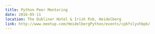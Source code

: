```yaml
---
title: Python Peer Mentoring
date: 2016-05-11
location: The Dubliner Hotel & Irish Pub, Heidelberg
link: http://www.meetup.com/HeidelbergPython/events/cpbfslyvhbpb/
---
```


